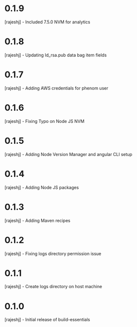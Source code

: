 # 0.1.9
[rajeshj] - Included 7.5.0 NVM for analytics
# 0.1.8
[rajeshj] - Updating Id_rsa.pub data bag item fields 
# 0.1.7
[rajeshj] - Adding AWS credentials for phenom user
# 0.1.6
[rajeshj] - Fixing Typo on Node JS NVM
# 0.1.5
[rajeshj] - Adding Node Version Manager and angular CLI setup 
# 0.1.4
[rajeshj] - Adding Node JS packages
# 0.1.3
[rajeshj] - Adding Maven recipes
# 0.1.2
[rajeshj] - Fixing logs directory permission issue
# 0.1.1
[rajeshj] - Create logs directory on host machine
# 0.1.0
[rajeshj] - Initial release of build-essentials
